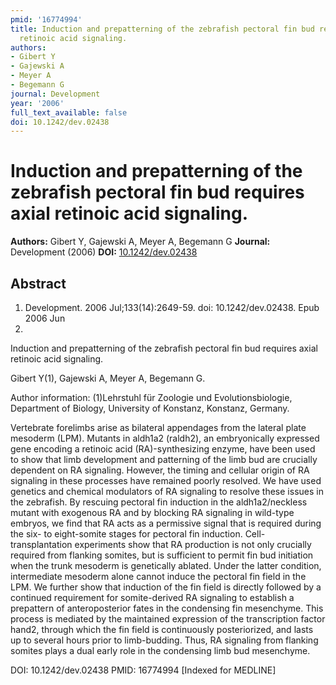 ```yaml
---
pmid: '16774994'
title: Induction and prepatterning of the zebrafish pectoral fin bud requires axial
  retinoic acid signaling.
authors:
- Gibert Y
- Gajewski A
- Meyer A
- Begemann G
journal: Development
year: '2006'
full_text_available: false
doi: 10.1242/dev.02438
---
```


# Induction and prepatterning of the zebrafish pectoral fin bud requires axial retinoic acid signaling.
**Authors:** Gibert Y, Gajewski A, Meyer A, Begemann G
**Journal:** Development (2006)
**DOI:** [10.1242/dev.02438](https://doi.org/10.1242/dev.02438)

## Abstract

1. Development. 2006 Jul;133(14):2649-59. doi: 10.1242/dev.02438. Epub 2006 Jun
14.

Induction and prepatterning of the zebrafish pectoral fin bud requires axial 
retinoic acid signaling.

Gibert Y(1), Gajewski A, Meyer A, Begemann G.

Author information:
(1)Lehrstuhl für Zoologie und Evolutionsbiologie, Department of Biology, 
University of Konstanz, Konstanz, Germany.

Vertebrate forelimbs arise as bilateral appendages from the lateral plate 
mesoderm (LPM). Mutants in aldh1a2 (raldh2), an embryonically expressed gene 
encoding a retinoic acid (RA)-synthesizing enzyme, have been used to show that 
limb development and patterning of the limb bud are crucially dependent on RA 
signaling. However, the timing and cellular origin of RA signaling in these 
processes have remained poorly resolved. We have used genetics and chemical 
modulators of RA signaling to resolve these issues in the zebrafish. By rescuing 
pectoral fin induction in the aldh1a2/neckless mutant with exogenous RA and by 
blocking RA signaling in wild-type embryos, we find that RA acts as a permissive 
signal that is required during the six- to eight-somite stages for pectoral fin 
induction. Cell-transplantation experiments show that RA production is not only 
crucially required from flanking somites, but is sufficient to permit fin bud 
initiation when the trunk mesoderm is genetically ablated. Under the latter 
condition, intermediate mesoderm alone cannot induce the pectoral fin field in 
the LPM. We further show that induction of the fin field is directly followed by 
a continued requirement for somite-derived RA signaling to establish a 
prepattern of anteroposterior fates in the condensing fin mesenchyme. This 
process is mediated by the maintained expression of the transcription factor 
hand2, through which the fin field is continuously posteriorized, and lasts up 
to several hours prior to limb-budding. Thus, RA signaling from flanking somites 
plays a dual early role in the condensing limb bud mesenchyme.

DOI: 10.1242/dev.02438
PMID: 16774994 [Indexed for MEDLINE]
